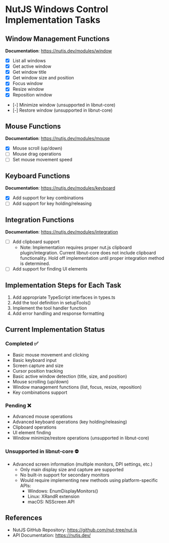 # NutJS Windows Control Implementation Tasks

## Window Management Functions
**Documentation**: https://nutjs.dev/modules/window
- [x] List all windows
- [x] Get active window
- [x] Get window title
- [x] Get window size and position
- [x] Focus window
- [x] Resize window
- [x] Reposition window
- [-] Minimize window (unsupported in libnut-core)
- [-] Restore window (unsupported in libnut-core)

## Mouse Functions
**Documentation**: https://nutjs.dev/modules/mouse
- [x] Mouse scroll (up/down)
- [ ] Mouse drag operations
- [ ] Set mouse movement speed

## Keyboard Functions
**Documentation**: https://nutjs.dev/modules/keyboard
- [x] Add support for key combinations
- [ ] Add support for key holding/releasing

## Integration Functions
**Documentation**: https://nutjs.dev/modules/integration
- [ ] Add clipboard support
  - Note: Implementation requires proper nut.js clipboard plugin/integration. Current libnut-core does not include clipboard functionality. Hold off implementation until proper integration method is determined.
- [ ] Add support for finding UI elements

## Implementation Steps for Each Task
1. Add appropriate TypeScript interfaces in types.ts
2. Add the tool definition in setupTools()
3. Implement the tool handler function
4. Add error handling and response formatting

## Current Implementation Status
### Completed ✅
- Basic mouse movement and clicking
- Basic keyboard input
- Screen capture and size
- Cursor position tracking
- Basic active window detection (title, size, and position)
- Mouse scrolling (up/down)
- Window management functions (list, focus, resize, reposition)
- Key combinations support

### Pending ❌
- Advanced mouse operations
- Advanced keyboard operations (key holding/releasing)
- Clipboard operations
- UI element finding
- Window minimize/restore operations (unsupported in libnut-core)

### Unsupported in libnut-core ⛔
- Advanced screen information (multiple monitors, DPI settings, etc.)
  - Only main display size and capture are supported
  - No built-in support for secondary monitors
  - Would require implementing new methods using platform-specific APIs:
    - Windows: EnumDisplayMonitors()
    - Linux: XRandR extension
    - macOS: NSScreen API

## References
- NutJS GitHub Repository: https://github.com/nut-tree/nut.js
- API Documentation: https://nutjs.dev/
